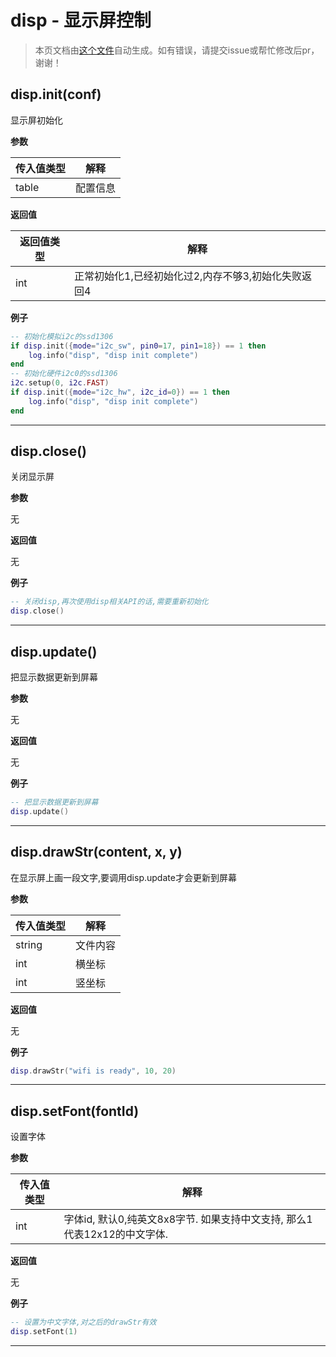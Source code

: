 # disp - 显示屏控制

> 本页文档由[这个文件](https://gitee.com/openLuat/LuatOS/tree/master/luat/packages/u8g2/luat_lib_disp.c)自动生成。如有错误，请提交issue或帮忙修改后pr，谢谢！

## disp.init(conf)

显示屏初始化

**参数**

|传入值类型|解释|
|-|-|
|table|配置信息|

**返回值**

|返回值类型|解释|
|-|-|
|int|正常初始化1,已经初始化过2,内存不够3,初始化失败返回4|

**例子**

```lua
-- 初始化模拟i2c的ssd1306
if disp.init({mode="i2c_sw", pin0=17, pin1=18}) == 1 then
    log.info("disp", "disp init complete")
end
-- 初始化硬件i2c0的ssd1306
i2c.setup(0, i2c.FAST)
if disp.init({mode="i2c_hw", i2c_id=0}) == 1 then
    log.info("disp", "disp init complete")
end

```

---

## disp.close() 

关闭显示屏

**参数**

无

**返回值**

无

**例子**

```lua
-- 关闭disp,再次使用disp相关API的话,需要重新初始化
disp.close()

```

---

## disp.update()

把显示数据更新到屏幕

**参数**

无

**返回值**

无

**例子**

```lua
-- 把显示数据更新到屏幕
disp.update()

```

---

## disp.drawStr(content, x, y) 

在显示屏上画一段文字,要调用disp.update才会更新到屏幕

**参数**

|传入值类型|解释|
|-|-|
|string|文件内容|
|int|横坐标|
|int|竖坐标|

**返回值**

无

**例子**

```lua
disp.drawStr("wifi is ready", 10, 20)

```

---

## disp.setFont(fontId) 

设置字体

**参数**

|传入值类型|解释|
|-|-|
|int|字体id, 默认0,纯英文8x8字节. 如果支持中文支持, 那么1代表12x12的中文字体.|

**返回值**

无

**例子**

```lua
-- 设置为中文字体,对之后的drawStr有效
disp.setFont(1)

```

---

